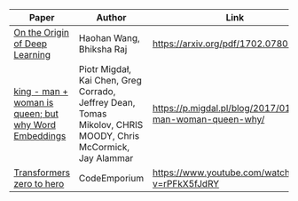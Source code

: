 | **Paper**                                                | **Author**                                                                                                   | **Link**                                                   |
| -------------------------------------------------------- | ------------------------------------------------------------------------------------------------------------ | ---------------------------------------------------------- |
| [On the Origin of Deep Learning](On%20the%20Origin%20of%20Deep%20Learning.md)                       | Haohan Wang, Bhiksha Raj                                                                                     | https://arxiv.org/pdf/1702.07800.pdf                       |
| [king - man + woman is queen; but why Word Embeddings](king%20-%20man%20+%20woman%20is%20queen;%20but%20why%20Word%20Embeddings.md) | Piotr Migdał, Kai Chen, Greg Corrado, Jeffrey Dean, Tomas Mikolov, CHRIS MOODY, Chris McCormick, Jay Alammar | https://p.migdal.pl/blog/2017/01/king-man-woman-queen-why/ |
| [Transformers zero to hero](Transformers%20zero%20to%20hero.md)                            | CodeEmporium                                                                                                 | https://www.youtube.com/watch?v=rPFkX5fJdRY                |
